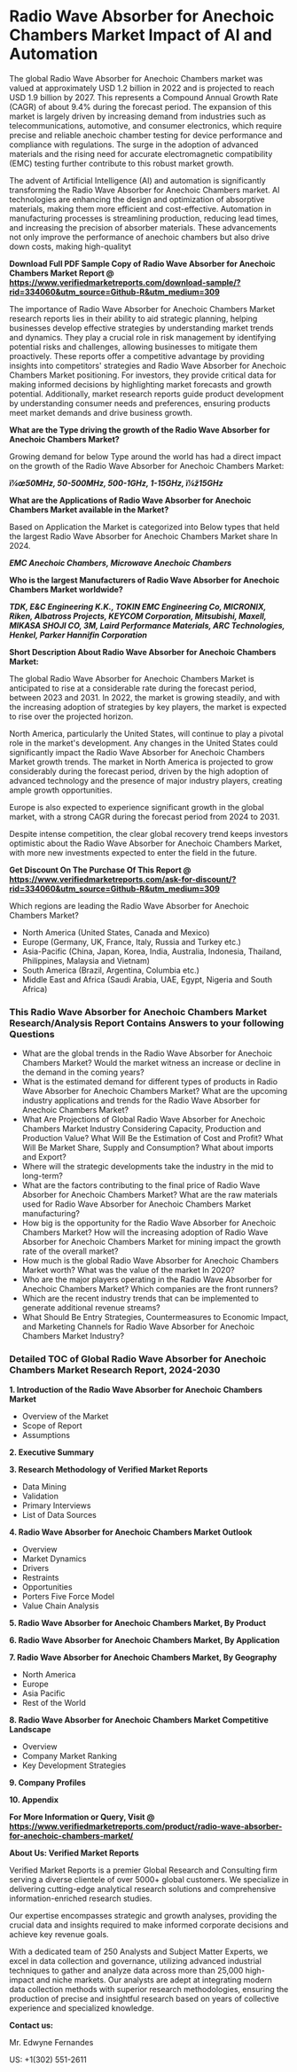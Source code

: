 <meta name="title" content="Global Radio Wave Absorber for Anechoic Chambers Market Impact of AI and Automation"><meta name="description" content="The global Radio Wave Absorber for Anechoic Chambers market was valued at approximately USD 1.2 billion in 2022 and is projected to reach USD 1.9 billion by 2027. This"><meta name="title" content="Radio Wave Absorber for Anechoic Chambers Market Size, Share, Scope, Trends, Growth, Opportunities, Analysis, Forecast"><h1>Radio Wave Absorber for Anechoic Chambers Market Impact of AI and Automation</h1><p>The global Radio Wave Absorber for Anechoic Chambers market was valued at approximately USD 1.2 billion in 2022 and is projected to reach USD 1.9 billion by 2027. This represents a Compound Annual Growth Rate (CAGR) of about 9.4% during the forecast period. The expansion of this market is largely driven by increasing demand from industries such as telecommunications, automotive, and consumer electronics, which require precise and reliable anechoic chamber testing for device performance and compliance with regulations. The surge in the adoption of advanced materials and the rising need for accurate electromagnetic compatibility (EMC) testing further contribute to this robust market growth.</p><p>The advent of Artificial Intelligence (AI) and automation is significantly transforming the Radio Wave Absorber for Anechoic Chambers market. AI technologies are enhancing the design and optimization of absorptive materials, making them more efficient and cost-effective. Automation in manufacturing processes is streamlining production, reducing lead times, and increasing the precision of absorber materials. These advancements not only improve the performance of anechoic chambers but also drive down costs, making high-qualityt</p><p id="" class=""><strong>Download Full PDF Sample Copy of Radio Wave Absorber for Anechoic Chambers Market Report @ <a href="https://www.verifiedmarketreports.com/download-sample/?rid=334060&utm_source=Github-R&utm_medium=309" target="_blank">https://www.verifiedmarketreports.com/download-sample/?rid=334060&utm_source=Github-R&utm_medium=309</a></strong></p><p>The importance of&nbsp;Radio Wave Absorber for Anechoic Chambers Market research reports lies in their ability to aid strategic planning, helping businesses develop effective strategies by understanding market trends and dynamics. They play a crucial role in risk management by identifying potential risks and challenges, allowing businesses to mitigate them proactively. These reports offer a competitive advantage by providing insights into competitors' strategies and Radio Wave Absorber for Anechoic Chambers Market positioning. For investors, they provide critical data for making informed decisions by highlighting market forecasts and growth potential. Additionally, market research reports guide product development by understanding consumer needs and preferences, ensuring products meet market demands and drive business growth.</p><p><strong>What are the&nbsp;Type driving the growth of the Radio Wave Absorber for Anechoic Chambers Market?</strong></p><p id="" class="">Growing demand for below Type around the world has had a direct impact on the growth of the Radio Wave Absorber for Anechoic Chambers Market:</p><em><strong>ï¼œ50MHz, 50-500MHz, 500-1GHz, 1-15GHz, ï¼ž15GHz</strong></em></p><strong>What are the&nbsp;Applications&nbsp;of Radio Wave Absorber for Anechoic Chambers Market available in the Market?</strong></p><p id="" class="">Based on Application the Market is categorized into Below types that held the largest Radio Wave Absorber for Anechoic Chambers Market share In 2024.</p><em><strong>EMC Anechoic Chambers, Microwave Anechoic Chambers</strong></em></p><strong>Who is the largest Manufacturers of Radio Wave Absorber for Anechoic Chambers Market worldwide?</strong></p><p><em><strong>TDK, E&C Engineering K.K., TOKIN EMC Engineering Co, MICRONIX, Riken, Albatross Projects, KEYCOM Corporation, Mitsubishi, Maxell, MIKASA SHOJI CO, 3M, Laird Performance Materials, ARC Technologies, Henkel, Parker Hannifin Corporation</strong></em></p><p id="" class=""><strong>Short Description About Radio Wave Absorber for Anechoic Chambers Market:</strong></p><p>The global Radio Wave Absorber for Anechoic Chambers Market is anticipated to rise at a considerable rate during the forecast period, between 2023 and 2031. In 2022, the market is growing steadily, and with the increasing adoption of strategies by key players, the market is expected to rise over the projected horizon.</p><p>North America, particularly the United States, will continue to play a pivotal role in the market's development. Any changes in the United States could significantly impact the Radio Wave Absorber for Anechoic Chambers Market growth trends. The market in North America is projected to grow considerably during the forecast period, driven by the high adoption of advanced technology and the presence of major industry players, creating ample growth opportunities.</p><p>Europe is also expected to experience significant growth in the global market, with a strong CAGR during the forecast period from 2024 to 2031.</p><p>Despite intense competition, the clear global recovery trend keeps investors optimistic about the Radio Wave Absorber for Anechoic Chambers Market, with more new investments expected to enter the field in the future.</p><p id="" class=""><strong>Get Discount On The Purchase Of This Report @ <a href="https://www.verifiedmarketreports.com/ask-for-discount/?rid=334060&utm_source=Github-R&utm_medium=309" target="_blank">https://www.verifiedmarketreports.com/ask-for-discount/?rid=334060&utm_source=Github-R&utm_medium=309</a></strong></p>Which regions are leading the Radio Wave Absorber for Anechoic Chambers Market?</p><ul><li>North America (United States, Canada and Mexico)</li><li>Europe (Germany, UK, France, Italy, Russia and Turkey etc.)</li><li>Asia-Pacific (China, Japan, Korea, India, Australia, Indonesia, Thailand, Philippines, Malaysia and Vietnam)</li><li>South America (Brazil, Argentina, Columbia etc.)</li><li>Middle East and Africa (Saudi Arabia, UAE, Egypt, Nigeria and South Africa)</li></ul><h3 id="" class="">This Radio Wave Absorber for Anechoic Chambers Market Research/Analysis Report Contains Answers to your following Questions</h3><ul><li>What are the global trends in the Radio Wave Absorber for Anechoic Chambers Market? Would the market witness an increase or decline in the demand in the coming years?</li><li>What is the estimated demand for different types of products in Radio Wave Absorber for Anechoic Chambers Market? What are the upcoming industry applications and trends for the Radio Wave Absorber for Anechoic Chambers Market?</li><li>What Are Projections of Global Radio Wave Absorber for Anechoic Chambers Market Industry Considering Capacity, Production and Production Value? What Will Be the Estimation of Cost and Profit? What Will Be Market Share, Supply and Consumption? What about imports and Export?</li><li>Where will the strategic developments take the industry in the mid to long-term?</li><li>What are the factors contributing to the final price of Radio Wave Absorber for Anechoic Chambers Market? What are the raw materials used for Radio Wave Absorber for Anechoic Chambers Market manufacturing?</li><li>How big is the opportunity for the Radio Wave Absorber for Anechoic Chambers Market? How will the increasing adoption of Radio Wave Absorber for Anechoic Chambers Market for mining impact the growth rate of the overall market?</li><li>How much is the global Radio Wave Absorber for Anechoic Chambers Market worth? What was the value of the market In 2020?</li><li>Who are the major players operating in the Radio Wave Absorber for Anechoic Chambers Market? Which companies are the front runners?</li><li>Which are the recent industry trends that can be implemented to generate additional revenue streams?</li><li>What Should Be Entry Strategies, Countermeasures to Economic Impact, and Marketing Channels for Radio Wave Absorber for Anechoic Chambers Market Industry?</li></ul><h3 id="" class="">Detailed TOC of Global Radio Wave Absorber for Anechoic Chambers Market Research Report, 2024-2030</h3><p id="" class=""><strong>1. Introduction of the Radio Wave Absorber for Anechoic Chambers Market</strong></p><ul><li>Overview of the Market</li><li>Scope of Report</li><li>Assumptions</li></ul><p id="" class=""><strong>2. Executive Summary</strong></p><p id="" class=""><strong>3. Research Methodology of Verified Market Reports</strong></p><ul><li>Data Mining</li><li>Validation</li><li>Primary Interviews</li><li>List of Data Sources</li></ul><p id="" class=""><strong>4. Radio Wave Absorber for Anechoic Chambers Market Outlook</strong></p><ul><li>Overview</li><li>Market Dynamics</li><li>Drivers</li><li>Restraints</li><li>Opportunities</li><li>Porters Five Force Model</li><li>Value Chain Analysis</li></ul><p id="" class=""><strong>5. Radio Wave Absorber for Anechoic Chambers Market, By Product</strong></p><p id="" class=""><strong>6. Radio Wave Absorber for Anechoic Chambers Market, By Application</strong></p><p id="" class=""><strong>7. Radio Wave Absorber for Anechoic Chambers Market, By Geography</strong></p><ul><li>North America</li><li>Europe</li><li>Asia Pacific</li><li>Rest of the World</li></ul><p id="" class=""><strong>8. Radio Wave Absorber for Anechoic Chambers Market Competitive Landscape</strong></p><ul><li>Overview</li><li>Company Market Ranking</li><li>Key Development Strategies</li></ul><p id="" class=""><strong>9. Company Profiles</strong></p><p id="" class=""><strong>10. Appendix</strong></p><p id="" class=""><strong>For More Information or Query, Visit @ <a href="https://www.verifiedmarketreports.com/product/radio-wave-absorber-for-anechoic-chambers-market/" target="_blank">https://www.verifiedmarketreports.com/product/radio-wave-absorber-for-anechoic-chambers-market/</a></strong></p><p id="" class=""><strong>About Us: Verified Market Reports</strong></p><p id="" class="">Verified Market Reports is a premier Global Research and Consulting firm serving a diverse clientele of over 5000+ global customers. We specialize in delivering cutting-edge analytical research solutions and comprehensive information-enriched research studies.</p><p id="" class="">Our expertise encompasses strategic and growth analyses, providing the crucial data and insights required to make informed corporate decisions and achieve key revenue goals.</p><p id="" class="">With a dedicated team of 250 Analysts and Subject Matter Experts, we excel in data collection and governance, utilizing advanced industrial techniques to gather and analyze data across more than 25,000 high-impact and niche markets. Our analysts are adept at integrating modern data collection methods with superior research methodologies, ensuring the production of precise and insightful research based on years of collective experience and specialized knowledge.</p><p id="" class=""><strong>Contact us:</strong></p><p id="" class="">Mr. Edwyne Fernandes</p><p id="" class="">US: +1(302) 551-2611</p>